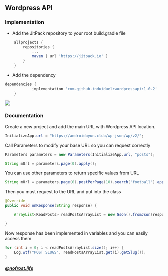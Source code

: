 ## Wordpress API
### Implementation
- Add the JitPack repository to your root build.gradle file

```gradle
	allprojects {
		repositories {
			...
			maven { url 'https://jitpack.io' }
		}
	}
```

- Add the dependency

```gradle
dependencies {
	        implementation 'com.github.induiduel:wordpressapi:1.0.2'
	}
```

[![](https://jitpack.io/v/induiduel/wordpressapi.svg)](https://jitpack.io/#induiduel/wordpressapi) 


### Documentation

Create a new project and  add the main URL with Wordpress API location.

```java
InitializeApp.url = "https://androidoyun.club/wp-json/wp/v2/";
```

Call Parameters to modify your base URL so you can request correctly

```java
Parameters parameters = new Parameters(InitializeApp.url, "posts");

String mUrl = parameters.page(0).apply();
```

You can use other parameters to return specific values from URL

```java
String mUrl = parameters.page(0).postPerPage(10).search("football").apply();
```

Then you must request to the URL and put into the class

```java
@Override
public void onResponse(String response) {

	ArrayList<ReadPosts> readPostsArrayList = new Gson().fromJson(response, new TypeToken<ArrayList<ReadPosts>>() {}.getType());

}
```
Now response has been implemented in variables and you can easily access them

```java
for (int i = 0; i < readPostsArrayList.size(); i++) {
	Log.wtf("POST SLUGS", readPostsArrayList.get(i).getSlug());
}
```


##### _[@nofrost.life](https://www.instagram.com/nofrost.life/)_
